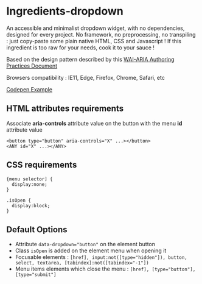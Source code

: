 # Ingredients-dropdown
An accessible and minimalist dropdown widget, with no dependencies, designed for every project. No framework, no preprocessing, no transpiling : just copy-paste some plain native HTML, CSS and Javascript ! If this ingredient is too raw for your needs, cook it to your sauce !

Based on the design pattern described by this [WAI-ARIA Authoring Practices Document](https://www.w3.org/TR/wai-aria-practices-1.1/#menubutton)

Browsers compatibility :
IE11, Edge, Firefox, Chrome, Safari, etc

[Codepen Example](https://codepen.io/nicolas-bocquet/pen/OQQyxd)

## HTML attributes requirements
Associate **aria-controls** attribute value on the button with the menu **id** attribute value
```
<button type="button" aria-controls="X" ...></button>
<ANY id="X" ...></ANY>
```

## CSS requirements
```
{menu selector] {
  display:none;
}

.isOpen {
  display:block;
}
```

## Default Options
* Attribute `data-dropdown="button"` on the element button
* Class `isOpen` is added on the element menu when opening it
* Focusable elements : `[href], input:not([type="hidden"]), button, select, textarea, [tabindex]:not([tabindex="-1"])`
* Menu items elements which close the menu : `[href], [type="button"], [type="submit"]`
